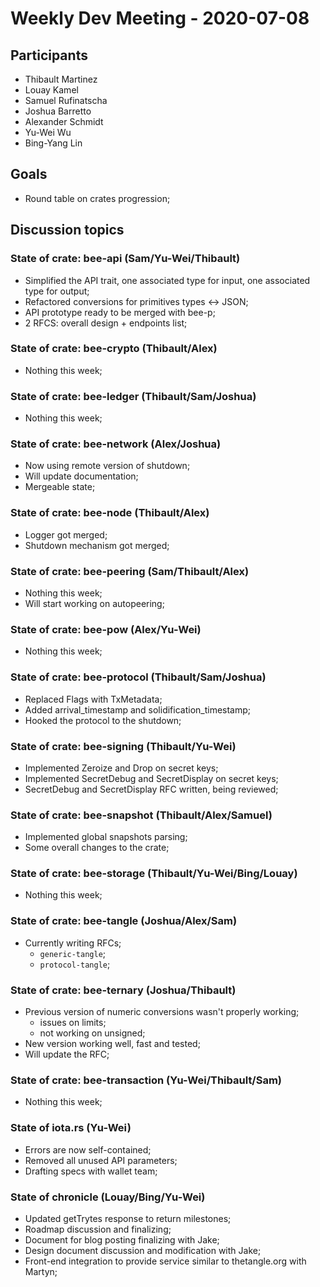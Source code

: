 # Weekly Dev Meeting - 2020-07-08

## Participants

- Thibault Martinez
- Louay Kamel
- Samuel Rufinatscha
- Joshua Barretto
- Alexander Schmidt
- Yu-Wei Wu
- Bing-Yang Lin

## Goals

- Round table on crates progression;

## Discussion topics

### State of crate: bee-api (Sam/Yu-Wei/Thibault)

- Simplified the API trait, one associated type for input, one associated type for output;
- Refactored conversions for primitives types <-> JSON;
- API prototype ready to be merged with bee-p;
- 2 RFCS: overall design + endpoints list;

### State of crate: bee-crypto (Thibault/Alex)

- Nothing this week;

### State of crate: bee-ledger (Thibault/Sam/Joshua)

- Nothing this week;

### State of crate: bee-network (Alex/Joshua)

- Now using remote version of shutdown;
- Will update documentation;
- Mergeable state;

### State of crate: bee-node (Thibault/Alex)

- Logger got merged;
- Shutdown mechanism got merged;

### State of crate: bee-peering (Sam/Thibault/Alex)

- Nothing this week;
- Will start working on autopeering;

### State of crate: bee-pow (Alex/Yu-Wei)

- Nothing this week;

### State of crate: bee-protocol (Thibault/Sam/Joshua)

- Replaced Flags with TxMetadata;
- Added arrival_timestamp and solidification_timestamp;
- Hooked the protocol to the shutdown;

### State of crate: bee-signing (Thibault/Yu-Wei)

- Implemented Zeroize and Drop on secret keys;
- Implemented SecretDebug and SecretDisplay on secret keys;
- SecretDebug and SecretDisplay RFC written, being reviewed;

### State of crate: bee-snapshot (Thibault/Alex/Samuel)

- Implemented global snapshots parsing;
- Some overall changes to the crate;

### State of crate: bee-storage (Thibault/Yu-Wei/Bing/Louay)

- Nothing this week;

### State of crate: bee-tangle (Joshua/Alex/Sam)

- Currently writing RFCs;
    - `generic-tangle`;
    - `protocol-tangle`;

### State of crate: bee-ternary (Joshua/Thibault)

- Previous version of numeric conversions wasn't properly working;
    - issues on limits;
    - not working on unsigned;
- New version working well, fast and tested;
- Will update the RFC;

### State of crate: bee-transaction (Yu-Wei/Thibault/Sam)

- Nothing this week;

### State of iota.rs (Yu-Wei)

- Errors are now self-contained;
- Removed all unused API parameters;
- Drafting specs with wallet team;

### State of chronicle (Louay/Bing/Yu-Wei)

- Updated getTrytes response to return milestones;
- Roadmap discussion and finalizing;
- Document for blog posting finalizing with Jake;
- Design document discussion and modification with Jake;
- Front-end integration to provide service similar to thetangle.org with Martyn;
